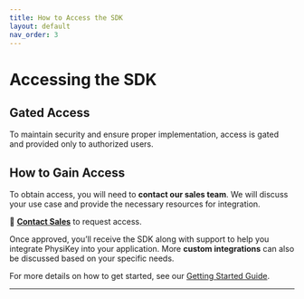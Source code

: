 ```yaml
---
title: How to Access the SDK
layout: default
nav_order: 3
---
```


# Accessing the SDK

## Gated Access  

To maintain security and ensure proper implementation, access is gated and provided only to authorized users.

## How to Gain Access  

To obtain access, you will need to **contact our sales team**. We will discuss your use case and provide the necessary resources for integration.

📩 **[Contact Sales](https://www.physikey.xyz/)** to request access.  

Once approved, you’ll receive the SDK along with support to help you integrate PhysiKey into your application. More **custom integrations** can also be discussed based on your specific needs.

For more details on how to get started, see our [Getting Started Guide](getting-started).

---



